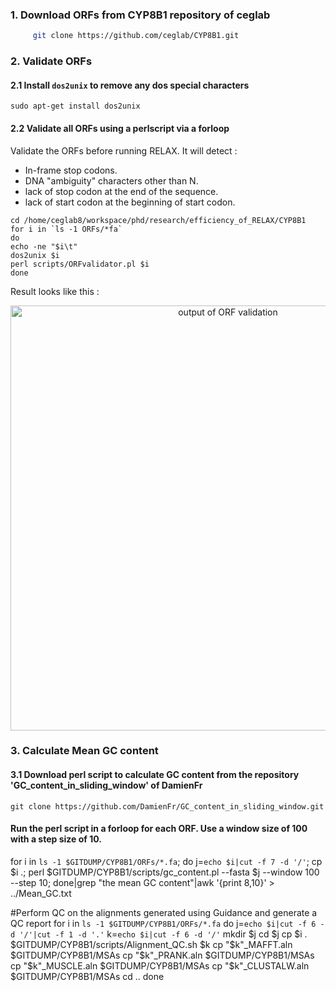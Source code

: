 ### 1. Download ORFs from CYP8B1 repository of ceglab

```sh
     git clone https://github.com/ceglab/CYP8B1.git
```

### 2. Validate ORFs 

#### 2.1 Install `dos2unix` to remove any dos special characters

`sudo apt-get install dos2unix`

#### 2.2 Validate all ORFs using a perlscript via a forloop

Validate the ORFs before running RELAX. It will detect :
- In-frame stop codons.
- DNA "ambiguity" characters other than N.
- lack of stop codon at the end of the sequence.
- lack of start codon at the beginning of start codon.

```
cd /home/ceglab8/workspace/phd/research/efficiency_of_RELAX/CYP8B1
for i in `ls -1 ORFs/*fa`
do
echo -ne "$i\t"
dos2unix $i
perl scripts/ORFvalidator.pl $i
done
```
Result looks like this :

<p align="center">
  <img src="https://lkuvng.dm.files.1drv.com/y4m_Ux9WsWuTOnAwaszIqYGZsDdwOu9j8I_aBPwnLU_93hG_-_ZgtQdP-RYUlPbWhy9-7WP1ri15gJzKkyVigjLuziGLzjkdwWJpEdu_2cxbCIikHBHbksxyc2xz4iLaL1cNJ1iw7QS8Kfy2yNG37wVzbV9CA2zAWYYjqcq30tLq10UfpOH_5nOx8F01HDk5LovNbpLesRki8HAeIhB-xDo7Q?width=942&height=236&cropmode=none" width="680" title="output of ORF validation">
  </p>

### 3. Calculate Mean GC content

#### 3.1 Download perl script to calculate GC content from the repository 'GC_content_in_sliding_window' of DamienFr

`git clone https://github.com/DamienFr/GC_content_in_sliding_window.git`

#### Run the perl script in a forloop for each ORF. Use a window size of 100 with a step size of 10.

for i in `ls -1 $GITDUMP/CYP8B1/ORFs/*.fa`; do j=`echo $i|cut -f 7 -d '/'`; cp $i .; perl $GITDUMP/CYP8B1/scripts/gc_content.pl --fasta $j --window 100 --step 10; done|grep "the mean GC content"|awk '{print $8,$10}' > ../Mean_GC.txt

#Perform QC on the alignments generated using Guidance and generate a QC report
for i in `ls -1 $GITDUMP/CYP8B1/ORFs/*.fa`
do
j=`echo $i|cut -f 6 -d '/'|cut -f 1 -d '.'`
k=`echo $i|cut -f 6 -d '/'`
mkdir $j
cd $j
cp $i .
$GITDUMP/CYP8B1/scripts/Alignment_QC.sh $k
cp "$k"_MAFFT.aln $GITDUMP/CYP8B1/MSAs
cp "$k"_PRANK.aln $GITDUMP/CYP8B1/MSAs
cp "$k"_MUSCLE.aln $GITDUMP/CYP8B1/MSAs
cp "$k"_CLUSTALW.aln $GITDUMP/CYP8B1/MSAs
cd ..
done

